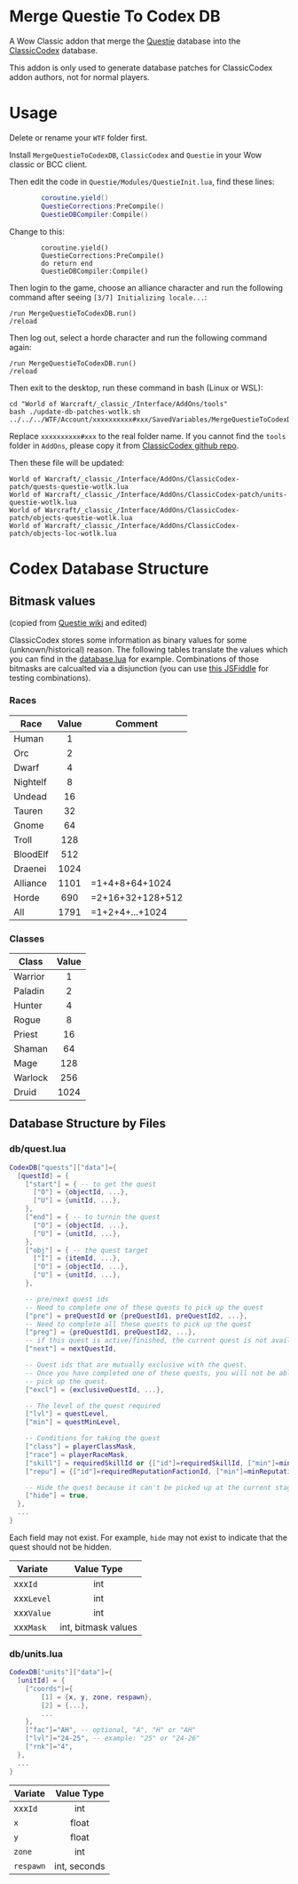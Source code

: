 # Merge Questie To Codex DB
A Wow Classic addon that merge the [Questie](https://github.com/AeroScripts/QuestieDev) database into the [ClassicCodex](https://github.com/SwimmingTiger/ClassicCodex) database.

This addon is only used to generate database patches for ClassicCodex addon authors, not for normal players.

# Usage
Delete or rename your `WTF` folder first.

Install `MergeQuestieToCodexDB`, `ClassicCodex` and `Questie` in your Wow classic or BCC client.

Then edit the code in `Questie/Modules/QuestieInit.lua`, find these lines:

```lua
        coroutine.yield()
        QuestieCorrections:PreCompile()
        QuestieDBCompiler:Compile()
```

Change to this:
```
        coroutine.yield()
        QuestieCorrections:PreCompile()
        do return end
        QuestieDBCompiler:Compile()
```

Then login to the game, choose an alliance character and run the following command after seeing `[3/7] Initializing locale...`:

```
/run MergeQuestieToCodexDB.run()
/reload
```

Then log out, select a horde character and run the following command again:

```
/run MergeQuestieToCodexDB.run()
/reload
```

Then exit to the desktop, run these command in bash (Linux or WSL):
```
cd "World of Warcraft/_classic_/Interface/AddOns/tools"
bash ./update-db-patches-wotlk.sh ../../../WTF/Account/xxxxxxxxxx#xxx/SavedVariables/MergeQuestieToCodexDB.lua
```

Replace `xxxxxxxxxx#xxx` to the real folder name. If you cannot find the `tools` folder in `AddOns`, please copy it from [ClassicCodex github repo](https://github.com/SwimmingTiger/ClassicCodex/tree/master/tools).

Then these file will be updated:
```
World of Warcraft/_classic_/Interface/AddOns/ClassicCodex-patch/quests-questie-wotlk.lua
World of Warcraft/_classic_/Interface/AddOns/ClassicCodex-patch/units-questie-wotlk.lua
World of Warcraft/_classic_/Interface/AddOns/ClassicCodex-patch/objects-questie-wotlk.lua
World of Warcraft/_classic_/Interface/AddOns/ClassicCodex-patch/objects-loc-wotlk.lua
```

# Codex Database Structure

## Bitmask values
(copied from [Questie wiki](https://github.com/AeroScripts/QuestieDev/wiki/Database-Structure#bitmask-values) and edited)

ClassicCodex stores some information as binary values for some (unknown/historical) reason. The following tables translate the values which you can find in the [database.lua](https://github.com/SwimmingTiger/ClassicCodex/blob/ffa79cdccff9ebd4f6230351309a5963ff5fe762/database.lua#L20) for example. Combinations of those bitmasks are calcualted via a disjunction (you can use [this JSFiddle](https://jsfiddle.net/o5tu4vn9/2/) for testing combinations).

### Races

| Race     | Value | Comment          |
| ---------|:-----:|---------------   |
| Human    | 1     |                  |
| Orc      | 2     |                  |
| Dwarf    | 4     |                  |
| Nightelf | 8     |                  |
| Undead   | 16    |                  |
| Tauren   | 32    |                  |
| Gnome    | 64    |                  |
| Troll    | 128   |                  |
| BloodElf | 512   |                  |
| Draenei  | 1024  |                  |
| Alliance | 1101  | =1+4+8+64+1024   |
| Horde    | 690   | =2+16+32+128+512 |
| All      | 1791  | =1+2+4+...+1024  |

### Classes

| Class    | Value |
| ---------|:-----:|
| Warrior  | 1     |
| Paladin  | 2     |
| Hunter   | 4     |
| Rogue    | 8     |
| Priest   | 16    |
| Shaman   | 64    |
| Mage     | 128   |
| Warlock  | 256   |
| Druid    | 1024  |

## Database Structure by Files

### db/quest.lua
```lua
CodexDB["quests"]["data"]={
  [questId] = {
    ["start"] = { -- to get the quest
      ["O"] = {objectId, ...},
      ["U"] = {unitId, ...},
    },
    ["end"] = { -- to turnin the quest
      ["O"] = {objectId, ...},
      ["U"] = {unitId, ...},
    },
    ["obj"] = { -- the quest target
      ["I"] = {itemId, ...},
      ["O"] = {objectId, ...},
      ["U"] = {unitId, ...},
    },

    -- pre/next quest ids
    -- Need to complete one of these quests to pick up the quest
    ["pre"] = preQuestId or {preQuestId1, preQuestId2, ...},
    -- Need to complete all these quests to pick up the quest
    ["preg"] = {preQuestId1, preQuestId2, ...},
    -- if this quest is active/finished, the current quest is not available anymore
    ["next"] = nextQuestId,

    -- Quest ids that are mutually exclusive with the quest.
    -- Once you have completed one of these quests, you will not be able to
    -- pick up the quest.
    ["excl"] = {exclusiveQuestId, ...},

    -- The level of the quest required
    ["lvl"] = questLevel,
    ["min"] = questMinLevel,

    -- Conditions for taking the quest
    ["class"] = playerClassMask,
    ["race"] = playerRaceMask,
    ["skill"] = requiredSkillId or {["id"]=requiredSkillId, ["min"]=minSkillValue},
    ["repu"] = {["id"]=requiredReputationFactionId, ["min"]=minReputationValue},

    -- Hide the quest because it can't be picked up at the current stage
    ["hide"] = true,
  },
  ...
}
```

Each field may not exist. For example, `hide` may not exist to indicate that the quest should not be hidden.

| Variate    | Value Type          |
| -----------|:-------------------:|
| xxx`Id`    | int                 |
| xxx`Level` | int                 |
| xxx`Value` | int                 |
| xxx`Mask`  | int, bitmask values |

### db/units.lua
```lua
CodexDB["units"]["data"]={
  [unitId] = {
    ["coords"]={
        [1] = {x, y, zone, respawn},
        [2] = {...},
        ...
    },
    ["fac"]="AH", -- optional, "A", "H" or "AH"
    ["lvl"]="24-25", -- example: "25" or "24-26"
    ["rnk"]="4",
  },
  ...
}
```

| Variate    | Value Type          |
| -----------|:-------------------:|
| xxx`Id`    | int                 |
| `x`        | float               |
| `y`        | float               |
| `zone`     | int                 |
| `respawn`  | int, seconds        |
